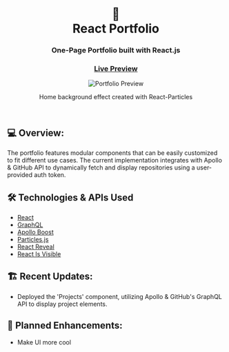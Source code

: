 <div align="center">
  <h1>🌟<br>React Portfolio</h1>
  <h3>One-Page Portfolio built with React.js</h3>
  <h3><a href="https://yashpatle23.github.io/PORTFOLIO/" target="_blank">Live Preview</a></h3>
</div>

<div align="center">
  <img src="portfolio.gif" alt="Portfolio Preview" />
</div>
<div align="center">
  <p>Home background effect created with React-Particles</p>
</div>

<br>

## 💻 Overview:

The portfolio features modular components that can be easily customized to fit different use cases. The current implementation integrates with Apollo & GitHub API to dynamically fetch and display repositories using a user-provided auth token.

## 🛠️ Technologies & APIs Used

- [React](https://reactjs.org/)
- [GraphQL](https://graphql.org/)
- [Apollo Boost](https://www.apollographql.com/docs/react/get-started/)
- [Particles.js](https://github.com/VincentGarreau/particles.js/)
- [React Reveal](https://github.com/rnosov/react-reveal)
- [React Is Visible](https://github.com/lessp/react-is-visible)

## 🏗️ Recent Updates:

- Deployed the 'Projects' component, utilizing Apollo & GitHub's GraphQL API to display project elements.


## 🚧 Planned Enhancements:

- Make UI more cool 

